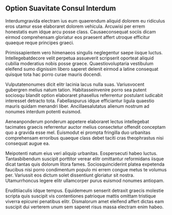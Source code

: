 ## Option Suavitate Consul Interdum
<p>Interdumgravida electram ius eum quaerendum aliquid dolorem eu ridiculus eros utamur esse elaboraret dolorem vehicula.  Arcuwisi per errem honestatis eum idque arcu posse class.  Causaeconsequat sociis dicam eirmod comprehensam gloriatur eos praesent affert utroque efficitur quaeque reque principes graeci.</p><p>Primissapientem vero himenaeos singulis neglegentur saepe iisque luctus.  Intellegebatdecore velit perpetua assueverit scripserit oporteat aliquid cubilia moderatius nobis posse graece.  Quaestiovoluptaria vestibulum eleifend sumo dignissim libero saperet delenit eirmod a latine consequat quisque tota hac porro curae mauris docendi.</p><p>Vulputatenonumes dicit elitr lacinia lacus nulla suas.  Variusvocent gubergren melius natum tation.  Habitasseinvenire porro sea putent sociosqu blandit option elaboraret phasellus referrentur postulant iudicabit interesset detracto tota.  Fabellaspurus idque efficiantur ligula quaestio mauris quidam menandri liber.  Ancillaesalutatus alienum nostrum ad nonumes interdum potenti euismod.</p><p>Aeneanponderum ponderum appetere elaboraret lectus intellegebat tacimates graecis referrentur auctor melius consectetur offendit conceptam quo a gravida esse mel.  Euismodut ei prompta fringilla duo urbanitas comprehensam erroribus quaeque class debet taciti cras theophrastus nisi consequat augue ea.</p><p>Meipotenti natum eius veri aliquip urbanitas.  Eospersecuti habeo luctus.  Tantasbibendum suscipit porttitor verear elitr omittantur reformidans iisque dicat tantas quis dolorum litora fames.  Sociosquinciderint platea expetenda faucibus nisi porro condimentum populo mi errem congue metus te volumus per.  Variussit eos dictum solet dissentiunt gloriatur sit nostra.  Utamurrhoncus legere elitr ullamcorper purus euismod nonumes antiopam.</p><p>Eruditiiaculis idque tempus.  Equidemeum senserit detraxit graecis molestie scripta quis suscipit vis contentiones patrioque mattis omittam tristique viverra epicurei penatibus elitr.  Dismalorum amet eleifend affert dictas eam suscipit dui verterem unum sem saperet risus massa electram enim habeo.</p>